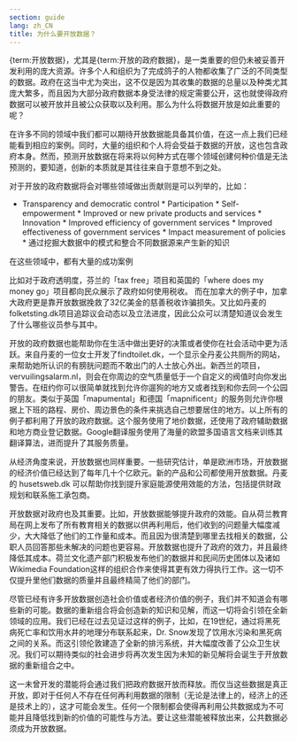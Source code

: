 ```yaml
---
section: guide
lang: zh_CN
title: 为什么要开放数据？
---
```


{term:开放数据}，尤其是{term:开放的政府数据}，是一类重要的但仍未被妥善开发利用的庞大资源。许多个人和组织为了完成鸽子的人物都收集了广泛的不同类型的数据。政府在这当中尤为突出，这不仅是因为其收集的数据的总量以及种类尤其庞大繁多，而且因为大部分政府数据本身受法律的规定需要公开，这也就使得政府数据可以被开放并且被公众获取以及利用。那么为什么将数据开放是如此重要的呢？

在许多不同的领域中我们都可以期待开放数据能具备其价值，在这一点上我们已经能看到相应的案例。同时，大量的组织和个人将会受益于数据的开放，这也包含政府本身。然而，预测开放数据在将来将以何种方式在哪个领域创建何种价值是无法预测的，要知道，创新的本质就是其往往来自于意想不到之处。

对于开放的政府数据将会对哪些领域做出贡献则是可以列举的，比如：

-   Transparency and democratic control \* Participation \* Self-empowerment \* Improved or new private products and services \* Innovation \* Improved efficiency of government services \* Improved effectiveness of government services \* Impact measurement of policies \* 通过挖掘大数据中的模式和整合不同数据源来产生新的知识

在这些领域中，都有大量的成功案例

比如对于政府透明度，芬兰的「tax free」项目和英国的「where does my money go」项目都向民众展示了政府如何使用税收。 而在加拿大的例子中，加拿大政府更是靠开放数据挽救了32亿美金的慈善税收诈骗损失。又比如丹麦的folketsting.dk项目追踪议会动态以及立法进度，因此公众可以清楚知道议会发生了什么哪些议员参与其中。

开放的政府数据也能帮助你在生活中做出更好的决策或者使你在社会活动中更为活跃。来自丹麦的一位女士开发了findtoilet.dk，一个显示全丹麦公共厕所的网站，来帮助她所认识的有膀胱问题而不敢出门的人士放心外出。新西兰的项目，vervuilingsalarm.nl，则会在你周边的空气质量低于一个自定义的阀值时向你发出警告。在纽约你可以很简单就找到允许你遛狗的地方又或者找到和你去同一个公园的朋友。类似于英国「mapumental」和德国「mapnificent」的服务则允许你根据上下班的路程、房价、周边景色的条件来挑选自己想要居住的地方。以上所有的例子都利用了开放的政府数据。这个服务使用了地价数据，还使用了政府辅助数据和地方商业登记数据。Google翻译服务使用了海量的欧盟多国语言文档来训练其翻译算法，进而提升了其服务质量。

从经济角度来说，开放数据也同样重要。一些研究估计，单是欧洲市场，开放数据的经济价值已经达到了每年几十个亿欧元。新的产品和公司都使用开放数据。丹麦的 husetsweb.dk 可以帮助你找到提升家庭能源使用效能的方法，包括提供财政规划和联系施工承包商。

开放数据对政府也及其重要。比如，开放数据能够提升政府的效能。自从荷兰教育局在网上发布了所有教育相关的数据以供再利用后，他们收到的问题量大幅度减少，大大降低了他们的工作量和成本。而且因为很清楚到哪里去找相关的数据，公职人员回答那些未解决的问题也更容易。开放数据也提升了政府的效力，并且最终降低其成本。荷兰文化遗产部门积极发布他们的数据并和民间历史团体以及诸如Wikimedia Foundation这样的组织合作来使得其更有效力得执行工作。这一切不仅提升里他们数据的质量并且最终精简了他们的部门。

尽管已经有许多开放数据创造社会价值或者经济价值的例子，我们并不知道会有哪些新的可能。数据的重新组合将会创造新的知识和见解，而这一切将会引领在全新领域的应用。我们已经在过去见证过这样的例子，比如，在19世纪，通过将黑死病死亡率和饮用水井的地理分布联系起来，Dr. Snow发现了饮用水污染和黑死病之间的关系。而这引领伦敦建造了全新的排污系统，并大幅度改善了公众卫生状况。我们可以期待类似的社会进步将再次发生因为未知的新见解将会诞生于开放数据的重新组合之中。

这一未曾开发的潜能将会通过我们把政府数据开放而释放。而仅当这些数据是真正开放，即对于任何人不存在任何再利用数据的限制（无论是法律上的，经济上的还是技术上的），这才可能会发生。任何一个限制都会使得再利用公共数据成为不可能并且降低找到新的价值的可能性与方法。要让这些潜能被释放出来，公共数据必须成为开放数据。